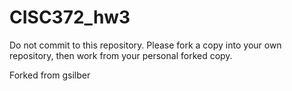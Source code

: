 # CISC372_hw3
Do not commit to this repository.  Please fork a copy into your own repository, then work from your personal forked copy.

Forked from gsilber
